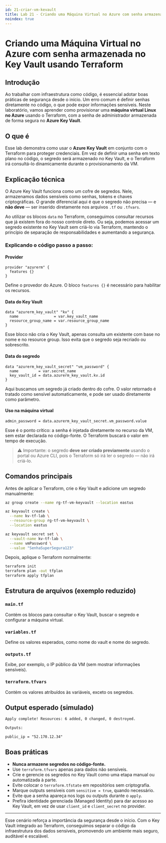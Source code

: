 ```yaml
---
id: 21-criar-vm-kevault
title: Lab 21 - Criando uma Máquina Virtual no Azure com senha armazenada no Key Vault usando Terraform
noindex: true
---
```


# Criando uma Máquina Virtual no Azure com senha armazenada no Key Vault usando Terraform

## Introdução

Ao trabalhar com infraestrutura como código, é essencial adotar boas práticas de segurança desde o início. Um erro comum é definir senhas diretamente no código, o que pode expor informações sensíveis. Neste laboratório, vamos aprender como provisionar uma **máquina virtual Linux no Azure** usando o Terraform, com a senha de administrador armazenada de forma segura no **Azure Key Vault**.

## O que é

Esse lab demonstra como usar o **Azure Key Vault** em conjunto com o Terraform para proteger credenciais. Em vez de definir uma senha em texto plano no código, o segredo será armazenado no Key Vault, e o Terraform irá consultá-lo dinamicamente durante o provisionamento da VM.

## Explicação técnica

O Azure Key Vault funciona como um cofre de segredos. Nele, armazenamos dados sensíveis como senhas, tokens e chaves criptográficas. O grande diferencial aqui é que o segredo não precisa — e **não deve** — ser inserido diretamente nos arquivos `.tf` ou `.tfvars`.

Ao utilizar os blocos `data` no Terraform, conseguimos consultar recursos que já existem fora do nosso controle direto. Ou seja, podemos acessar um segredo existente no Key Vault sem criá-lo via Terraform, mantendo o princípio de separação de responsabilidades e aumentando a segurança.

### Explicando o código passo a passo:

#### Provider

```hcl
provider "azurerm" {
  features {}
}
```

Define o provedor do Azure. O bloco `features {}` é necessário para habilitar os recursos.

#### Data do Key Vault

```hcl
data "azurerm_key_vault" "kv" {
  name                = var.key_vault_name
  resource_group_name = var.resource_group_name
}
```

Esse bloco não cria o Key Vault, apenas consulta um existente com base no nome e no resource group. Isso evita que o segredo seja recriado ou sobrescrito.

#### Data do segredo

```hcl
data "azurerm_key_vault_secret" "vm_password" {
  name         = var.secret_name
  key_vault_id = data.azurerm_key_vault.kv.id
}
```

Aqui buscamos um segredo já criado dentro do cofre. O valor retornado é tratado como sensível automaticamente, e pode ser usado diretamente como parâmetro.

#### Uso na máquina virtual

```hcl
admin_password = data.azurerm_key_vault_secret.vm_password.value
```

Esse é o ponto crítico: a senha é injetada diretamente no recurso da VM, sem estar declarada no código-fonte. O Terraform buscará o valor em tempo de execução.

> ⚠️ Importante: o segredo **deve ser criado previamente** usando o portal ou Azure CLI, pois o Terraform só irá ler o segredo — não irá criá-lo.

## Comandos principais

Antes de aplicar o Terraform, crie o Key Vault e adicione um segredo manualmente:

```bash
az group create --name rg-tf-vm-keyvault --location eastus

az keyvault create \
  --name kv-tf-lab \
  --resource-group rg-tf-vm-keyvault \
  --location eastus

az keyvault secret set \
  --vault-name kv-tf-lab \
  --name vmPassword \
  --value "SenhaSuperSegura123"
```

Depois, aplique o Terraform normalmente:

```bash
terraform init
terraform plan -out tfplan
terraform apply tfplan
```

## Estrutura de arquivos (exemplo reduzido)

### `main.tf`

Contém os blocos para consultar o Key Vault, buscar o segredo e configurar a máquina virtual.

### `variables.tf`

Define os valores esperados, como nome do vault e nome do segredo.

### `outputs.tf`

Exibe, por exemplo, o IP público da VM (sem mostrar informações sensíveis).

### `terraform.tfvars`

Contém os valores atribuídos às variáveis, exceto os segredos.

## Output esperado (simulado)

```txt
Apply complete! Resources: 6 added, 0 changed, 0 destroyed.

Outputs:

public_ip = "52.170.12.34"
```

## Boas práticas

* **Nunca armazene segredos no código-fonte.**
* Use `terraform.tfvars` apenas para dados não sensíveis.
* Crie e gerencie os segredos no Key Vault como uma etapa manual ou automatizada à parte.
* Evite colocar o `terraform.tfstate` em repositórios sem criptografia.
* Marque outputs sensíveis com `sensitive = true`, quando necessário.
* Evite que a senha apareça nos logs ou outputs durante o `apply`.
* Prefira identidade gerenciada (Managed Identity) para dar acesso ao Key Vault, em vez de usar `client_id` e `client_secret` no provider.

---

Esse cenário reforça a importância da segurança desde o início. Com o Key Vault integrado ao Terraform, conseguimos separar o código da infraestrutura dos dados sensíveis, promovendo um ambiente mais seguro, auditável e escalável.
